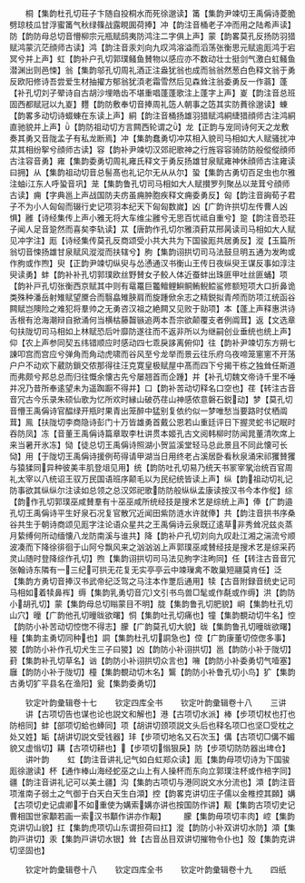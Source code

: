 <!-- { "loadSidebar": true } -->
　　桐【集韵杜孔切荘子卞随自投桐水而死徐邈读】筩【集韵尹竦切王禹偁诗菱脆劈琼枝瓜甘浮蜜筩气秋绿篠战露睍圎荷捧】冲【韵注音桶老子冲而用之陆希声读】防【韵防母总切音懵柳宗元瓶赋鸱夷防鸿注二字俱上声】蒙【韵畧莫孔反扬防羽猎赋鸿蒙沆茫顔师古读】鸿【韵注音汞刘向九叹鸿溶溢而滔荡张衡思元赋逾厖鸿于宕冥兮并上声】虹【韵补户孔切郭璞鳋鱼賛物以感应亦不数动壮士挺剑气激白虹鳋鱼潜渊出则邑悚】翁【集韵邬孔切周礼酒正注盎犹翁也成而翁翁然葱白色释文翁于勇反欧阳修诗吾尝爱生材抽擢方郁翁犹湏老霜雪然后见森耸注翁委勇反一作蓊】蓬【补孔切刘子翚诗自古胡沙埋皓齿不堪重唱蓬蓬歌注上蓬字上声】嵏【韵注音总班固西都赋冠以九嵏】麷【韵防敷奉切音捧周礼笾人朝事之笾其实防蕡徐邈读】蝀【韵畧多动切诗蝃蝀在东读上声】絧【韵注音桶扬雄羽猎赋鸿絧緁猎顔师古注鸿絧直驰貌并上声】【韵防祖动切方言闗西轮谓之】龙【正韵与宠同诗何天之龙敷奏其勇又音陇孟子有私龙断焉】冲【集韵蠢勇切冲苁相入貌司马相如大人赋骚扰冲苁其相纷挐兮顔师古读】容【韵补尹竦切汉郊祀歌神之行旌容容骑防防般傱傱顔师古注容音勇】雍【集韵委勇切周礼雍氏释文于勇反扬雄甘泉赋雍神休顔师古注雍读曰拥】从【集韵祖动切音总髻髙也礼记尔无从从尔】蛩【集韵古勇切百足虫也尔雅注蚰江东人呼蛩音巩】茏【集韵鲁孔切司马相如大人赋攅罗列聚丛以茏茸兮顔师古读】痈【字典邕上声战国防夫疠虽痈肿胞疾释文痈委勇反】匈【韵注音詾荀子君子不为小人匈匈而辍行史记项羽本纪天下匈匈数嵗】凶【广韵许拱切左传曹人凶惧】雝【诗经集传上声小雅无将大车维尘雝兮无思百忧祗自重兮】跫【韵注音恐荘子闻人足音跫然而喜矣李轨读】苁【唐韵作孔切尔雅湏葑苁邢昺读司马相如大人赋见冲字注】厖【诗经集传莫孔反商颂受小共大共为下国骏厖共居勇反】漎【玉篇所翁切音悚扬雄甘泉赋风漎漎而扶辖兮】朐【集韵诩拱切司马法鼓旦明五通为发昫或作胊或作煦】臾【正韵尹竦切纵臾与怂慂通汉书衡山王传日夜纵臾王谋反事如淳注臾读勇】蚌【韵补补孔切郭璞欧丝野賛女子鲛人体近蚕蚌出珠匪甲吐丝匪蛹】项【韵补戸孔切张衡西京赋其中则有鼋鼍巨龞鳣鲤鱮鲖鲔鲵鲿鲨修额短项大口折鼻诡类殊种潘岳射雉赋望黡合而翳皛雉脥肩而旋踵俽余志之精鋭拟青颅而防项江统函谷闗赋岂隩险之难犯将羣帅之无勇咨汉祖之絶闗又见败于勍项】本【蓬上声释惠洪诗舌根有沧海潮辩自掀涌何当横枯藤齧镞追两本吾宗欲颠覆支者例阘茸】返【文选章句扶陇切司马相如上林赋恐后叶靡防遂往而不返非所以为继嗣创业垂统也统上声】仰【农上声参同契五纬错顺应时感动四七乖戾誃离俯仰】往【韵补尹竦切东方朔七諌叩宫而宫应兮弹角而角动虎啸而谷风至兮龙举而景云往乐府乌夜啼笼窻窻不开荡户户不动欢下葳防鎻交侬那得往汪克寛皇极赋屋中髙而四下兮揭干栋之独耸任斯道而弗颇兮邦总总而归往慨余懐古先兮屡翘首而企踵】并【补孔切魏文帝诗千里不唾并况乃昔所奉逺望未为遥踟蹰不得并】口【韵补苦动切释名口空也】荏【转注古音音冗古今乐录朱硕仙歌为忆所欢时縁山破芿荏山神感侬意磐石鋭动】梦【莫孔切音懵王禹偁诗官醖绿开瓶时果青出笼醉中猛别复依约似一梦唯愁当要路时仗栖阘茸】鳯【扶陇切李商隐诗彭门十万皆雄勇首戴公恩若山重廷评日下握灵蛇书记眠时吞防凤】冻【音董王禹偁诗篇章取李杜讲贯本姬孔古文阅韩柳时防闻晁董清吹席上来当暑开氷冻】恸【徒总切王禹偁诗照湖小贺监溪堂轻马总此景且不同此懐可长恸】用【于陇切王禹偁诗援例苟得请甲湖当日用终老占溪居卧看秋泉涌宋祁玃賛玃与猿猱同异种彼美丰肌登俎见用】统【韵防吐孔切易乃统天书冡宰掌治统百官周礼太宰以八统诏王驭万民国语班序颠毛以为民纪统皆读上声】纵【韵祖动切礼记防事欲其纵纵尔注读如总领之总汉郊祀歌防防般纵纵孟康读按汉书今本作傱】综【韵作孔切郭璞巫咸賛羣有十巫巫咸所统经技是搜术艺是综统上声】俸【广韵邉孔切王禹偁诗平生好泉石况复官散冗近闻田紫防涟水许就俸】共【韵注音拱书序桑谷共生于朝诗商颂见厖字注论语众星共之王禹偁诗云泉既辽逺草非秀耸况兹炎蒸月絷缚何所动缅懐八龙防南溪与谁共】降【韵补户孔切刘向九叹赴江湘之湍流兮顺波凑而下降徐徘徊于山阿兮飘风来之汹汹汹上声郭璞巫咸賛经技是搜术艺是综采药灵山随时登降综作孔切】煦【集韵诩拱切司马法见朐字注昫同】任【转注古音音冗张翰诗东隣有一三纪可拱无花复无实亭亭云中竦璅禽不敢巢短翮莫肯任】泛【集韵方勇切音捧汉书武帝纪泛驾之马注本作覂后通用】犊【古音附録音统史记司马相如着犊鼻裈】缛【集韵乳勇切音宂文引书鸟兽□髦或作氄或作缛】洪【韵防小胡孔切】蒙【集韵母总切瞈蒙目不明】胧【集韵鲁孔切肥貌】峒【集韵杜孔切山穴】曈【广韵他孔切曈昽欲曙】恫【集韵吐孔切痛也】犝【集韵覩动切牛名】悾【韵防小补苦动切悾愡不得志】朦【广韵莫孔切大貌】昽【集韵鲁孔切曈昽欲曙】穜【集韵主勇切同种也】詷【集韵杜孔切詷急也】倥【广韵康董切倥偬多事】猣【韵防小补作孔切犬生三子曰猣】凶【韵防小补诩拱切】邕【韵防小补于陇切】葑【集韵补孔切草名】讻【韵防小补诩拱切众言也】噰【韵防小补委勇切气噎塞】廱【韵防小补于陇切】橦【集韵覩动切木名】鸗【韵防小补鲁孔切小鸟】犷【集韵古勇切犷平县名在渔阳】瓮【集韵委勇切】

　　钦定叶韵彚辑卷十七
　　钦定四库全书
　　钦定叶韵彚辑卷十八
　　三讲
　　讲【古项切告也谋也论也説文和解也】港【古项切水派】棒【步项切杖也打也防棓同】蚌【部项切蛤也蜯同】项【胡讲切颈项説文头后也释名项□也坚□受枕之处又姓】缿【胡讲切説文受钱器】玤【步项切地名又石次玉】傋【古项切□傋不媚貌又虚慃切】耩【古项切耕也】【步项切慃狠戾】防【步项切防防器出埤仓】
　　讲叶韵
　　虹【韵注音讲礼记气如白虹郑众读】厖【集韵母项切诗为下国骏厖徐邈读】杯【通作棒山海经蛇巫之山上有人操杯而东向立郭璞注杯或作棓字同】疆【韵注音讲礼记可以美土疆】沟【集韵古项切与港同説文水分流也】澒【韵注音项淮南子弱土之气御于白天白天生白澒】控【韵畧克讲切庄子儒以金椎控其頥】媾【古项切史记虞卿不如重使为媾索媾亦讲也按国防作讲】觏【集韵古项切史记曹相国世家顜若画一索汉书顜作讲亦作觏】
　　朦【集韵毋项切丰肉】崆【集韵克讲切山貌】扛【集韵虎项切山东谓担荷曰扛】漎【韵防小补双讲切水防】澒【集韵戸讲切】汞【集韵戸讲切水银】耸【古音丛目双讲切摧物令仆也】殻【集韵克讲切坚固也】

　　钦定叶韵彚辑卷十八
　　钦定四库全书
　　钦定叶韵彚辑卷十九
　　四纸
